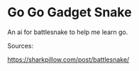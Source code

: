 # Go Go Gadget Snake

An ai for battlesnake to help me learn go.

Sources:

https://sharkpillow.com/post/battlesnake/
